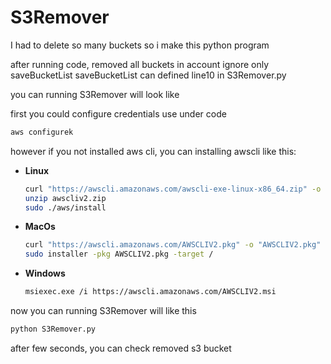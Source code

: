 # S3Remover

I had to delete so many buckets so i make this python program

after running code, removed all buckets in account ignore only saveBucketList 
saveBucketList can defined line10 in S3Remover.py

you can running S3Remover will look like 

first you could configure credentials use under code

```bash
aws configurek
```

however if you not installed aws cli, you can installing awscli like this:

- **Linux**
    
    ```bash
    curl "https://awscli.amazonaws.com/awscli-exe-linux-x86_64.zip" -o "awscliv2.zip"
    unzip awscliv2.zip
    sudo ./aws/install
    ```
    
- **MacOs**
    
    ```bash
    curl "https://awscli.amazonaws.com/AWSCLIV2.pkg" -o "AWSCLIV2.pkg"
    sudo installer -pkg AWSCLIV2.pkg -target /
    ```
    
- **Windows**
    
    ```bash
    msiexec.exe /i https://awscli.amazonaws.com/AWSCLIV2.msi
    ```
    

now you can running S3Remover will like this

```bash
python S3Remover.py
```

after few seconds, you can check removed s3 bucket
